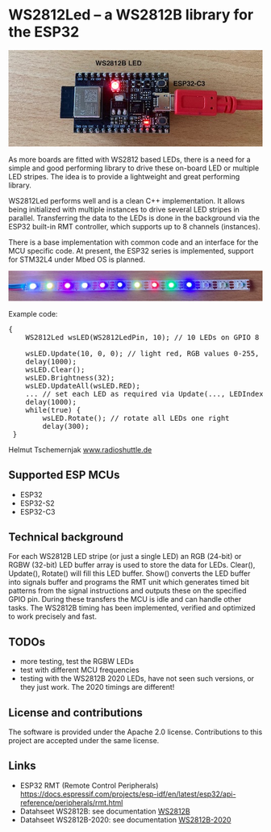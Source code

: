 # WS2812Led – a WS2812B library for the ESP32
![Title image](/docs/WS2812Led-Sample.jpg)

As more boards are fitted with WS2812 based LEDs, there is a need for a simple and good performing library to drive these on-board LED or multiple LED stripes. The idea is to provide a lightweight and great performing library.

WS2812Led performs well and is a clean C++ implementation. It allows being initialized with multiple instances to drive several LED stripes in parallel. Transferring the data to the LEDs is done in the background via the ESP32 built-in RMT controller, which supports up to 8 channels (instances).

There is a base implementation with common code and an interface for the MCU specific code. At present, the ESP32 series is implemented, support for STM32L4 under Mbed OS is planned.

![WS2812B Stripe](/docs/WS2012B-Stripe.jpg)

Example code:
<pre>
{
    WS2812Led wsLED(WS2812LedPin, 10); // 10 LEDs on GPIO 8
	
    wsLED.Update(10, 0, 0); // light red, RGB values 0-255, 
    delay(1000);
    wsLED.Clear();
    wsLED.Brightness(32);
    wsLED.UpdateAll(wsLED.RED);
    ... // set each LED as required via Update(..., LEDIndex);
    delay(1000);
    while(true) {
        wsLED.Rotate(); // rotate all LEDs one right
        delay(300);
 }
</pre>

Helmut Tschemernjak
www.radioshuttle.de

## Supported ESP MCUs
- ESP32
- ESP32-S2
- ESP32-C3

## Technical background
For each WS2812B LED stripe (or just a single LED) an RGB (24-bit) or RGBW (32-bit) LED buffer array is used to store the data for LEDs. Clear(), Update(), Rotate() will fill this LED buffer. Show() converts the LED buffer into signals buffer and programs the RMT unit which generates timed bit patterns from the signal instructions and outputs these on the specified GPIO pin. During these transfers the MCU is idle and can handle other tasks.
The WS2812B timing has been implemented, verified and optimized to work precisely and fast.

## TODOs
- more testing, test the RGBW LEDs
- test with different MCU frequencies
- testing with the WS2812B 2020 LEDs, have not seen such versions, or they just work. The 2020 timings are different!

## License and contributions

The software is provided under the Apache 2.0 license. Contributions to this project are accepted under the same license.

## Links
- ESP32 RMT (Remote Control Peripherals)  https://docs.espressif.com/projects/esp-idf/en/latest/esp32/api-reference/peripherals/rmt.html
- Datahseet WS2812B: see documentation [WS2812B](/docs/WS2812B.pdf)
- Datahseet WS2812B-2020: see documentation [WS2812B-2020](/docs/WS2812B-2020_V10_EN.pdf)
